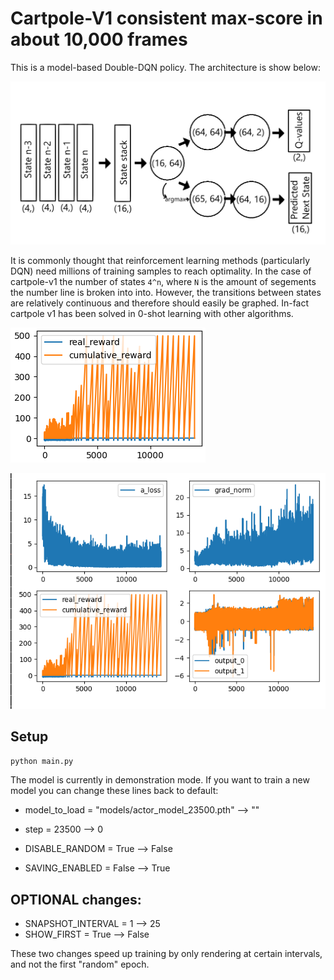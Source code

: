 # Cartpole-V1 consistent max-score in about 10,000 frames

This is a model-based Double-DQN policy. The architecture is show below:

![Architecture](images/model_architecture.png)

It is commonly thought that reinforcement learning methods (particularly DQN) need millions of training samples to reach optimality.
In the case of cartpole-v1 the number of states `4^n`, where `N` is the amount of segements the number line is broken into into. However, the transitions between states are relatively continuous and therefore should easily be graphed. In-fact cartpole v1 has been solved in 0-shot learning with other algorithms.

![Cumulative Reward](images/cumulative_reward.png)

![Graphs](images/full_screenshot.png)

## Setup

```python
python main.py
```

The model is currently in demonstration mode. If you want to train a new model you can change these lines back to default:

- model_to_load = "models/actor_model_23500.pth" --> ""

- step = 23500 --> 0

- DISABLE_RANDOM = True --> False

- SAVING_ENABLED = False --> True


## OPTIONAL changes:
- SNAPSHOT_INTERVAL = 1 --> 25
- SHOW_FIRST = True --> False

These two changes speed up training by only rendering at certain intervals, and not the first "random" epoch.

